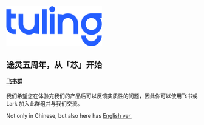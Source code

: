 <img src="tuling.png" alt="Tuling Voyager" width="50%" height="50%">

## 途灵五周年，从「芯」开始

#### [飞书群](https://applink.feishu.cn/client/chat/chatter/add_by_link?link_token=21drce32-eb2f-4250-9f44-3f3a9ccc60e5)
我们希望您在体验完我们的产品后可以反馈实质性的问题，因此你可以使用飞书或 Lark 加入此群组并与我们交流。  
  
Not only in Chinese, but also here has [English ver.](README.md)
